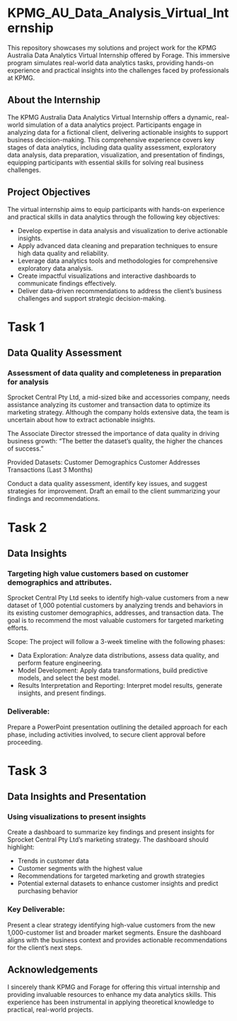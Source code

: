 # KPMG_AU_Data_Analysis_Virtual_Internship
This repository showcases my solutions and project work for the KPMG Australia Data Analytics Virtual Internship offered by Forage. This immersive program simulates real-world data analytics tasks, providing hands-on experience and practical insights into the challenges faced by professionals at KPMG.

## About the Internship
The KPMG Australia Data Analytics Virtual Internship offers a dynamic, real-world simulation of a data analytics project. Participants engage in analyzing data for a fictional client, delivering actionable insights to support business decision-making. This comprehensive experience covers key stages of data analytics, including data quality assessment, exploratory data analysis, data preparation, visualization, and presentation of findings, equipping participants with essential skills for solving real business challenges.

## Project Objectives
The virtual internship aims to equip participants with hands-on experience and practical skills in data analytics through the following key objectives:
- Develop expertise in data analysis and visualization to derive actionable insights.
- Apply advanced data cleaning and preparation techniques to ensure high data quality and reliability.
- Leverage data analytics tools and methodologies for comprehensive exploratory data analysis.
- Create impactful visualizations and interactive dashboards to communicate findings effectively.
- Deliver data-driven recommendations to address the client’s business challenges and support strategic decision-making.


# Task 1
##  Data Quality Assessment
### Assessment of data quality and completeness in preparation for analysis
Sprocket Central Pty Ltd, a mid-sized bike and accessories company, needs assistance analyzing its customer and transaction data to optimize its marketing strategy. Although the company holds extensive data, the team is uncertain about how to extract actionable insights.

The Associate Director stressed the importance of data quality in driving business growth:
“The better the dataset’s quality, the higher the chances of success.”

Provided Datasets:
Customer Demographics
Customer Addresses
Transactions (Last 3 Months)

Conduct a data quality assessment, identify key issues, and suggest strategies for improvement. Draft an email to the client summarizing your findings and recommendations.

# Task 2
##  Data Insights
### Targeting high value customers based on customer demographics and attributes.
Sprocket Central Pty Ltd seeks to identify high-value customers from a new dataset of 1,000 potential customers by analyzing trends and behaviors in its existing customer demographics, addresses, and transaction data. The goal is to recommend the most valuable customers for targeted marketing efforts.

Scope:
The project will follow a 3-week timeline with the following phases:

- Data Exploration: Analyze data distributions, assess data quality, and perform feature engineering.
- Model Development: Apply data transformations, build predictive models, and select the best model.
- Results Interpretation and Reporting: Interpret model results, generate insights, and present findings.
### Deliverable:
Prepare a PowerPoint presentation outlining the detailed approach for each phase, including activities involved, to secure client approval before proceeding.

# Task 3
##  Data Insights and Presentation
### Using visualizations to present insights
Create a dashboard to summarize key findings and present insights for Sprocket Central Pty Ltd’s marketing strategy. 
The dashboard should highlight:

- Trends in customer data
- Customer segments with the highest value
- Recommendations for targeted marketing and growth strategies
- Potential external datasets to enhance customer insights and predict purchasing behavior
### Key Deliverable:
Present a clear strategy identifying high-value customers from the new 1,000-customer list and broader market segments. Ensure the dashboard aligns with the business context and provides actionable recommendations for the client’s next steps.

## Acknowledgements
I sincerely thank KPMG and Forage for offering this virtual internship and providing invaluable resources to enhance my data analytics skills. This experience has been instrumental in applying theoretical knowledge to practical, real-world projects.
